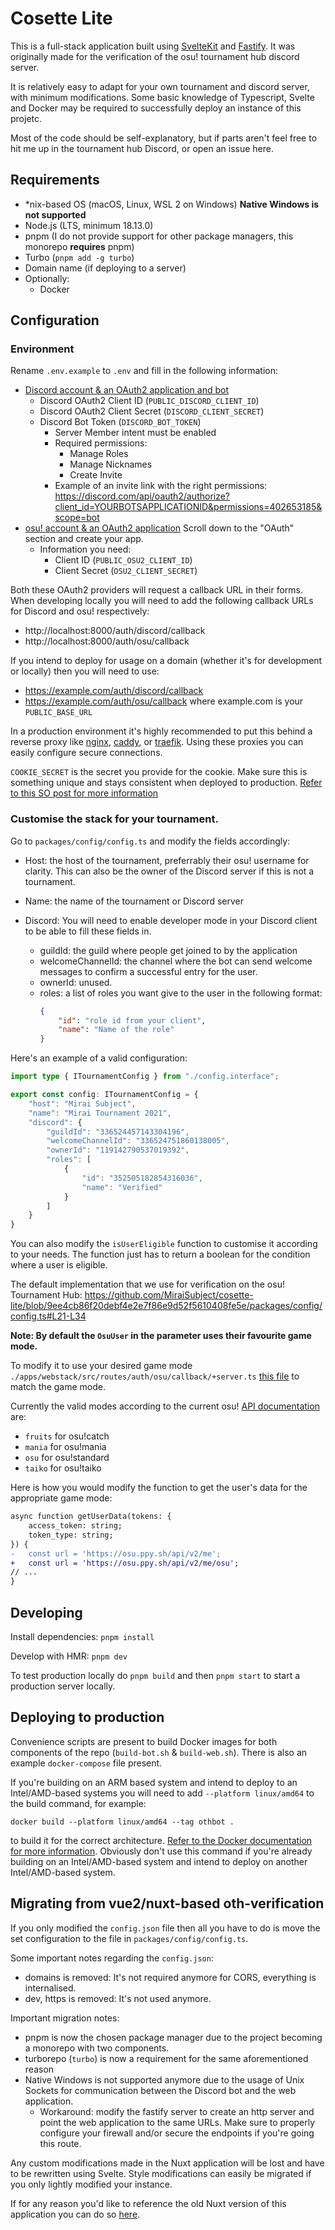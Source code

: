 # Cosette Lite

This is a full-stack application built using [SvelteKit](https://kit.svelte.dev) and [Fastify](https://www.fastify.io). It was originally made for the verification of the osu! tournament hub discord server. 

It is relatively easy to adapt for your own tournament and discord server, with minimum modifications. Some basic knowledge of Typescript, Svelte and Docker may be required to successfully deploy an instance of this projetc.

Most of the code should be self-explanatory, but if parts aren't feel free to hit me up in the tournament hub Discord, or open an issue here.

## Requirements
- *nix-based OS (macOS, Linux, WSL 2 on Windows) **Native Windows is not supported**
- Node.js (LTS, minimum 18.13.0)
- pnpm (I do not provide support for other package managers, this monorepo **requires** pnpm)
- Turbo (`pnpm add -g turbo`)
- Domain name (if deploying to a server)
- Optionally:
    - Docker

## Configuration

### Environment

Rename `.env.example` to `.env` and fill in the following information:

- [Discord account & an OAuth2 application and bot](https://discord.com/developers/applications)
  - Discord OAuth2 Client ID (`PUBLIC_DISCORD_CLIENT_ID`)
  - Discord OAuth2 Client Secret (`DISCORD_CLIENT_SECRET`)
  - Discord Bot Token (`DISCORD_BOT_TOKEN`)
      - Server Member intent must be enabled
      - Required permissions:
        - Manage Roles
        - Manage Nicknames
        - Create Invite
      - Example of an invite link with the right permissions: https://discord.com/api/oauth2/authorize?client_id=YOURBOTSAPPLICATIONID&permissions=402653185&scope=bot
- [osu! account & an OAuth2 application](https://osu.ppy.sh/home/account/edit) Scroll down to the "OAuth" section and create your app. 
    - Information you need:
        - Client ID (`PUBLIC_OSU2_CLIENT_ID`)
        - Client Secret (`OSU2_CLIENT_SECRET`)

Both these OAuth2 providers will request a callback URL in their forms. When developing locally you will need to add the following callback URLs for Discord and osu! respectively:
- http://localhost:8000/auth/discord/callback
- http://localhost:8000/auth/osu/callback

If you intend to deploy for usage on a domain (whether it's for development or locally) then you will need to use:
- https://example.com/auth/discord/callback
- https://example.com/auth/osu/callback
where example.com is your `PUBLIC_BASE_URL`

In a production environment it's highly recommended to put this behind a reverse proxy like [nginx](https://nginx.org/en/), [caddy](https://caddyserver.com/), or [traefik](https://traefik.io/). Using these proxies you can easily configure secure connections.

`COOKIE_SECRET` is the secret you provide for the cookie. Make sure this is something unique and stays consistent when deployed to production. [Refer to this SO post for more information](https://stackoverflow.com/questions/47105436/how-and-when-do-i-generate-a-node-express-cookie-secret)

### Customise the stack for your tournament.

Go to `packages/config/config.ts` and modify the fields accordingly: 

- Host: the host of the tournament, preferrably their osu! username for clarity. This can also be the owner of the Discord server if this is not a tournament.
- Name: the name of the tournament or Discord server
  
- Discord: You will need to enable developer mode in your Discord client to be able to fill these fields in.
  - guildId: the guild where people get joined to by the application
  - welcomeChannelId: the channel where the bot can send welcome messages to confirm a successful entry for the user.
  - ownerId: unused.
  - roles: a list of roles you want give to the user in the following format:
    ```json
    {
        "id": "role id from your client",
        "name": "Name of the role"
    }
    ```

Here's an example of a valid configuration: 

```ts
import type { ITournamentConfig } from "./config.interface";

export const config: ITournamentConfig = {
    "host": "Mirai Subject",
    "name": "Mirai Tournament 2021",
    "discord": {
        "guildId": "336524457143304196",
        "welcomeChannelId": "336524751860138005",
        "ownerId": "119142790537019392",
        "roles": [
            {
                "id": "352505182854316036",
                "name": "Verified"
            }
        ]
    }
}
```

You can also modify the `isUserEligible` function to customise it according to your needs. The function just has to return a boolean for the condition where a user is eligible.

The default implementation that we use for verification on the osu! Tournament Hub: 
https://github.com/MiraiSubject/cosette-lite/blob/9ee4cb86f20debf4e2e7f86e9d52f5610408fe5e/packages/config/config.ts#L21-L34

**Note: By default the `OsuUser` in the parameter uses their favourite game mode.**

To modify it to use your desired game mode `./apps/webstack/src/routes/auth/osu/callback/+server.ts` [this file](https://github.com/MiraiSubject/cosette-lite/blob/master/apps/webstack/src/routes/auth/osu/callback/%2Bserver.ts) to match the game mode. 

Currently the valid modes according to the current osu! [API documentation](https://osu.ppy.sh/docs/index.html#gamemode) are:
- `fruits` for osu!catch
- `mania` for osu!mania
- `osu` for	osu!standard
- `taiko` for osu!taiko

Here is how you would modify the function to get the user's data for the appropriate game mode: 
```diff
async function getUserData(tokens: {
    access_token: string;
    token_type: string;
}) {
-   const url = 'https://osu.ppy.sh/api/v2/me';
+   const url = 'https://osu.ppy.sh/api/v2/me/osu';
// ...
}
```

## Developing

Install dependencies:
`pnpm install`

Develop with HMR:
`pnpm dev`

To test production locally do `pnpm build` and then `pnpm start` to start a production server locally.

## Deploying to production

Convenience scripts are present to build Docker images for both components of the repo (`build-bot.sh` & `build-web.sh`). There is also an example `docker-compose` file present.

If you're building on an ARM based system and intend to deploy to an Intel/AMD-based systems you will need to add `--platform linux/amd64` to the build command, for example:

`docker build --platform linux/amd64 --tag othbot .`

to build it for the correct architecture. [Refer to the Docker documentation for more information](https://docs.docker.com/build/building/multi-platform/). Obviously don't use this command if you're already building on an Intel/AMD-based system and intend to deploy on another Intel/AMD-based system.

## Migrating from vue2/nuxt-based oth-verification

If you only modified the `config.json` file then all you have to do is move the set configuration to the file in `packages/config/config.ts`.

Some important notes regarding the `config.json`:
- domains is removed: It's not required anymore for CORS, everything is internalised.
- dev, https is removed: It's not used anymore.

Important migration notes: 
- pnpm is now the chosen package manager due to the project becoming a monorepo with two components.
- turborepo (`turbo`) is now a requirement for the same aforementioned reason
- Native Windows is not supported anymore due to the usage of Unix Sockets for communication between the Discord bot and the web application.
  - Workaround: modify the fastify server to create an http server and point the web application to the same URLs. Make sure to properly configure your firewall and/or secure the endpoints if you're going this route.

Any custom modifications made in the Nuxt application will be lost and have to be rewritten using Svelte. Style modifications can easily be migrated if you only lightly modified your instance.

If for any reason you'd like to reference the old Nuxt version of this application you can do so [here](https://github.com/MiraiSubject/oth-verification/tree/nuxt-2).